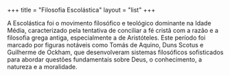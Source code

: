 +++
title = "Filosofia Escolástica"
layout = "list"
+++

A Escolástica foi o movimento filosófico e teológico dominante na Idade Média, caracterizado pela tentativa de conciliar a fé cristã com a razão e a filosofia grega antiga, especialmente a de Aristóteles. Este período foi marcado por figuras notáveis como Tomás de Aquino, Duns Scotus e Guilherme de Ockham, que desenvolveram sistemas filosóficos sofisticados para abordar questões fundamentais sobre Deus, o conhecimento, a natureza e a moralidade.
